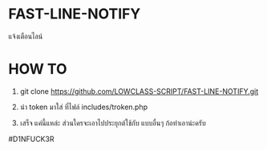 # FAST-LINE-NOTIFY
แจ้งเตือนไลน์

# HOW TO 

1. git clone https://github.com/LOWCLASS-SCRIPT/FAST-LINE-NOTIFY.git 

2. นำ token มาใส่ ที่ไฟล์ includes/troken.php

3. เสร็จ แค่นี้แหล่ะ ส่วนใครจะเอาไปประยุกต์ใช้กับ แบบอื่นๆ ก้อทำเอาน่ะครับ

#D1NFUCK3R
